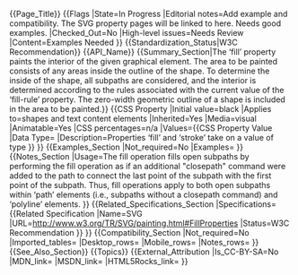{{Page_Title}}
{{Flags
|State=In Progress
|Editorial notes=Add example and compatibility.
The SVG property pages will be linked to here. Needs good examples.
|Checked_Out=No
|High-level issues=Needs Review
|Content=Examples Needed
}}
{{Standardization_Status|W3C Recommendation}}
{{API_Name}}
{{Summary_Section|The ‘fill’ property paints the interior of the given graphical element. The area to be painted consists of any areas inside the outline of the shape. To determine the inside of the shape, all subpaths are considered, and the interior is determined according to the rules associated with the current value of the ‘fill-rule’ property. The zero-width geometric outline of a shape is included in the area to be painted.}}
{{CSS Property
|Initial value=black
|Applies to=shapes and text content elements
|Inherited=Yes
|Media=visual
|Animatable=Yes
|CSS percentages=n/a
|Values={{CSS Property Value
|Data Type=<paint>
|Description=Properties ‘fill’ and ‘stroke’ take on a value of type <paint>
}}
}}
{{Examples_Section
|Not_required=No
|Examples=
}}
{{Notes_Section
|Usage=The fill operation fills open subpaths by performing the fill operation as if an additional "closepath" command were added to the path to connect the last point of the subpath with the first point of the subpath. Thus, fill operations apply to both open subpaths within ‘path’ elements (i.e., subpaths without a closepath command) and ‘polyline’ elements.
}}
{{Related_Specifications_Section
|Specifications={{Related Specification
|Name=SVG
|URL=http://www.w3.org/TR/SVG/painting.html#FillProperties
|Status=W3C Recommendation
}}
}}
{{Compatibility_Section
|Not_required=No
|Imported_tables=
|Desktop_rows=
|Mobile_rows=
|Notes_rows=
}}
{{See_Also_Section}}
{{Topics}}
{{External_Attribution
|Is_CC-BY-SA=No
|MDN_link=
|MSDN_link=
|HTML5Rocks_link=
}}
